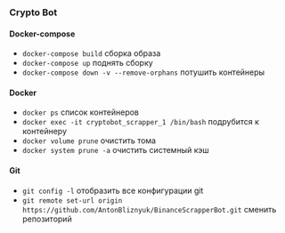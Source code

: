 ### Crypto Bot
#### Docker-compose 
- `docker-compose build` сборка образа
- `docker-compose up` поднять сборку
- `docker-compose down -v --remove-orphans` потушить контейнеры

#### Docker
- `docker ps` список контейнеров
- `docker exec -it cryptobot_scrapper_1 /bin/bash` подрубится к контейнеру
- `docker volume prune` очистить тома
- `docker system prune -a` очистить системный кэш

#### Git
- `git config -l` отобразить все конфигурации git
- `git remote set-url origin https://github.com/AntonBliznyuk/BinanceScrapperBot.git` сменить репозиторий
